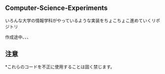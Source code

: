 ## Computer-Science-Experiments
いろんな大学の情報学科がやっているような実装をちょこちょこ進めていくリポジトリ


作成途中、、、



## 注意
*これらのコードを不正に使用することは固く禁じます。
